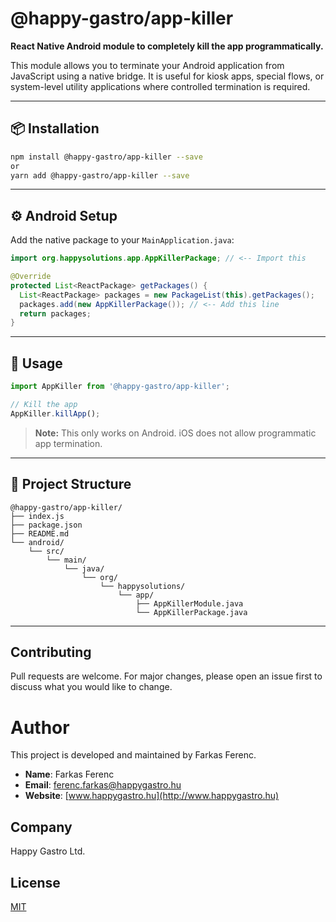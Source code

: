 # @happy-gastro/app-killer

**React Native Android module to completely kill the app programmatically.**

This module allows you to terminate your Android application from JavaScript using a native bridge. It is useful for kiosk apps, special flows, or system-level utility applications where controlled termination is required.

---

## 📦 Installation

```sh
npm install @happy-gastro/app-killer --save
or
yarn add @happy-gastro/app-killer --save
```

---

## ⚙️ Android Setup

Add the native package to your `MainApplication.java`:

```java
import org.happysolutions.app.AppKillerPackage; // <-- Import this

@Override
protected List<ReactPackage> getPackages() {
  List<ReactPackage> packages = new PackageList(this).getPackages();
  packages.add(new AppKillerPackage()); // <-- Add this line
  return packages;
}
```

---

## 🚀 Usage

```js
import AppKiller from '@happy-gastro/app-killer';

// Kill the app
AppKiller.killApp();
```

> **Note:** This only works on Android. iOS does not allow programmatic app termination.

---

## 📁 Project Structure

```
@happy-gastro/app-killer/
├── index.js
├── package.json
├── README.md
└── android/
    └── src/
        └── main/
            └── java/
                └── org/
                    └── happysolutions/
                        └── app/
                            ├── AppKillerModule.java
                            └── AppKillerPackage.java
```

---

## Contributing
Pull requests are welcome. For major changes, please open an issue first to discuss what you would like to change.

# Author

This project is developed and maintained by Farkas Ferenc.

- **Name**: Farkas Ferenc
- **Email**: [ferenc.farkas@happygastro.hu](mailto:ferenc.farkas@happygastro.hu)
- **Website**: [www.happygastro.hu](http://www.happygastro.hu)

## Company

Happy Gastro Ltd.

## License
[MIT](https://choosealicense.com/licenses/mit/)